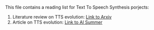 This file contains a reading list for Text To Speech Synthesis porjects:
1. Literature review on TTS evolution: [Link to Arxiv](https://arxiv.org/pdf/2106.15561.pdf)
2. Article on TTS evolution: [Link to AI Summer](https://theaisummer.com/text-to-speech/)
